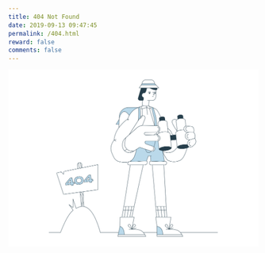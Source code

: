 ```yaml
---
title: 404 Not Found
date: 2019-09-13 09:47:45
permalink: /404.html
reward: false
comments: false
---
```

<a href="/"><img src="/img/404.svg" title="返回首页"></a>